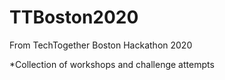 # TTBoston2020
From TechTogether Boston Hackathon 2020

*Collection of workshops and challenge attempts
